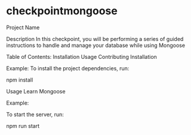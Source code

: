 # checkpointmongoose

Project Name

Description
In this checkpoint, you will be performing a series of guided instructions to handle and manage your database while using Mongoose

Table of Contents:
Installation
Usage
Contributing
Installation

Example:
To install the project dependencies, run:

npm install

Usage
Learn Mongoose 

Example:

To start the server, run:

npm run start
